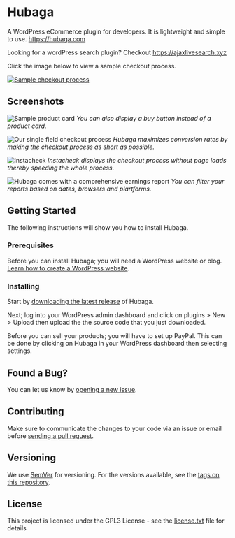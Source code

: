 # Hubaga

A WordPress eCommerce plugin for developers. It is lightweight and simple to use. https://hubaga.com

Looking for a wordPress search plugin? Checkout https://ajaxlivesearch.xyz

Click the image below to view a sample checkout process.

[![Sample checkout process](https://img.youtube.com/vi/AVAQwehfQ70/0.jpg)](https://www.youtube.com/watch?v=AVAQwehfQ70)

## Screenshots

![Sample product card](https://github.com/picocodes/hubaga/raw/master/assets/images/screenshot-1.png)
*You can also display a buy button instead of a product card.*

![Our single field checkout process](https://github.com/picocodes/hubaga/raw/master/assets/images/screenshot-2.png)
*Hubaga maximizes conversion rates by making the checkout process as short as possible.*

![Instacheck](https://github.com/picocodes/hubaga/raw/master/assets/images/screenshot-3.png)
*Instacheck displays the checkout process without page loads thereby speeding the whole process.*

![Hubaga comes with a comprehensive earnings report](https://github.com/picocodes/hubaga/raw/master/assets/images/screenshot-8.png)
*You can filter your reports based on dates, browsers and plartforms.*

## Getting Started

The following instructions will show you how to install Hubaga.

### Prerequisites

Before you can install Hubaga; you will need a WordPress website or blog. [Learn how to create a WordPress website](https://medium.com/hubapress/how-to-create-a-wordpress-blog-in-the-cloud-for-less-than-20-a-beginners-guide-584b6c28028).

### Installing

Start by [downloading the latest release](https://downloads.wordpress.org/plugin/hubaga.zip) of Hubaga.

Next; log into your WordPress admin dashboard and click on plugins > New > Upload then upload the the source code that you just downloaded.

Before you can sell your products; you will have to set up PayPal. This can be done by clicking on Hubaga in your WordPress dashboard then selecting settings.


## Found a Bug?

You can let us know by [opening a new issue](https://github.com/picocodes/hubaga/issues).

## Contributing

Make sure to communicate the changes to your code via an issue or email before [sending a pull request](https://help.github.com/articles/creating-a-pull-request/).

## Versioning

We use [SemVer](http://semver.org/) for versioning. For the versions available, see the [tags on this repository](https://github.com/picocodes/hubaga/tags). 


## License

This project is licensed under the GPL3 License - see the [license.txt](license.txt) file for details

